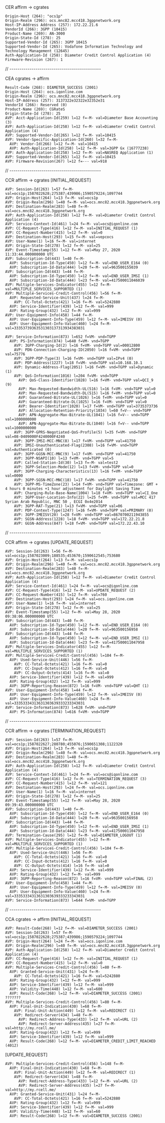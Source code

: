 CER affirm -> cgrates

    Origin-Host (264): "ocs1p"
    Origin-Realm (296): ocs.mnc82.mcc418.3gppnetwork.org
    Host-IP-Address Address (257): 172.22.21.6
    VendorId (266): 3GPP (10415)
    Product-Name (269): AN-3000
    Origin-State-Id (278): 25
    Supported-Vendor-Id (265): 3GPP 10415
    Supported-Vendor-Id (265): Vodafone Information Technology and Technology Management (12645)
    Auth-Application-Id (258): Diameter Credit Control Application (4)
    Firmware-Revision (267): 1

// ----------------------------------------------

CEA cgrates -> affirm

    Result-Code (268): DIAMETER_SUCCESS (2001)
    Origin-Host (264): ocs.iqonline.com
    Origin-Realm (296): ocs.mnc82.mcc418.3gppnetwork.org
    Host-IP-Address (257): 3137322e32322e32352e31
    VendorId (266): Reserved (0)
    Product-Name (269): CGRateS
    Origin-State-Id (278): 25
    AVP: Acct-Application-Id(259) l=12 f=-M- val=Diameter Base Accounting (3)
    AVP: Auth-Application-Id(258) l=12 f=-M- val=Diameter Credit Control Application (4)
    AVP: Supported-Vendor-Id(265) l=12 f=-M- val=10415
    AVP: Vendor-Specific-Application-Id(260) l=32 f=-M-
      AVP: Vendor-Id(266) l=12 f=-M- val=10415
      AVP: Auth-Application-Id(258) l=12 f=-M- val=3GPP Gx (16777238)
    AVP: Auth-Application-Id(258) l=12 f=-M- val=NASREQ Application (1)
    AVP: Supported-Vendor-Id(265) l=12 f=-M- val=10415
    AVP: Firmware-Revision(267) l=12 f=--- val=918

// ----------------------------------------------

CCR affirm -> cgrates [INITIAL_REQUEST]

    AVP: Session-Id(263) l=57 f=-M- val=ocs1p;1587022628;275387;439986;1590579224;1097744
    AVP: Origin-Host(264) l=13 f=-M- val=ocs1p
    AVP: Origin-Realm(296) l=40 f=-M- val=ocs.mnc82.mcc418.3gppnetwork.org
    AVP: Destination-Realm(283) l=40 f=-M- val=ocs.mnc82.mcc418.3gppnetwork.org
    AVP: Auth-Application-Id(258) l=12 f=-M- val=Diameter Credit Control Application (4)
    AVP: Service-Context-Id(461) l=24 f=-M- val=ocs@iqonline.com
    AVP: CC-Request-Type(416) l=12 f=-M- val=INITIAL_REQUEST (1)
    AVP: CC-Request-Number(415) l=12 f=-M- val=0
    AVP: Destination-Host(293) l=15 f=-M- val=vepcocs
    AVP: User-Name(1) l=16 f=-M- val=internet
    AVP: Origin-State-Id(278) l=12 f=-M- val=25
    AVP: Event-Timestamp(55) l=12 f=-M- val=May 27, 2020 11:33:44.000000000 UTC
    AVP: Subscription-Id(443) l=40 f=-M-
      AVP: Subscription-Id-Type(450) l=12 f=-M- val=END_USER_E164 (0)
      AVP: Subscription-Id-Data(444) l=20 f=-M- val=963500155039
    AVP: Subscription-Id(443) l=44 f=-M-
      AVP: Subscription-Id-Type(450) l=12 f=-M- val=END_USER_IMSI (1)
      AVP: Subscription-Id-Data(444) l=23 f=-M- val=417500011046039
    AVP: Multiple-Services-Indicator(455) l=12 f=-M- val=MULTIPLE_SERVICES_SUPPORTED (1)
    AVP: Multiple-Services-Credit-Control(456) l=56 f=-M-
      AVP: Requested-Service-Unit(437) l=24 f=-M-
        AVP: CC-Total-Octets(421) l=16 f=-M- val=5242880
      AVP: Service-Identifier(439) l=12 f=-M- val=999
      AVP: Rating-Group(432) l=12 f=-M- val=999
    AVP: User-Equipment-Info(458) l=44 f=-M-
      AVP: User-Equipment-Info-Type(459) l=12 f=-M- val=IMEISV (0)
      AVP: User-Equipment-Info-Value(460) l=24 f=-M- val=33353739363531303137313934383031

    AVP: Service-Information(873) l=652 f=VM- vnd=TGPP
      AVP: PS-Information(874) l=640 f=VM- vnd=TGPP
        AVP: 3GPP-Charging-Id(2) l=16 f=VM- vnd=TGPP val=00012800
        AVP: PDN-Connection-Charging-ID(2050) l=16 f=VM- vnd=TGPP val=75776
        AVP: 3GPP-PDP-Type(3) l=16 f=VM- vnd=TGPP val=IPv4 (0)
        AVP: PDP-Address(1227) l=18 f=VM- vnd=TGPP val=10.168.10.1
        AVP: Dynamic-Address-Flag(2051) l=16 f=VM- vnd=TGPP val=Dynamic (1)
        AVP: QoS-Information(1016) l=204 f=VM- vnd=TGPP
          AVP: QoS-Class-Identifier(1028) l=16 f=VM- vnd=TGPP val=QCI_9 (9)
          AVP: Max-Requested-Bandwidth-UL(516) l=16 f=VM- vnd=TGPP val=0
          AVP: Max-Requested-Bandwidth-DL(515) l=16 f=VM- vnd=TGPP val=0
          AVP: Guaranteed-Bitrate-UL(1026) l=16 f=VM- vnd=TGPP val=0
          AVP: Guaranteed-Bitrate-DL(1025) l=16 f=VM- vnd=TGPP val=0
          AVP: Bearer-Identifier(1020) l=17 f=VM- vnd=TGPP val=3735373736
          AVP: Allocation-Retention-Priority(1034) l=60 f=V-- vnd=TGPP
          AVP: APN-Aggregate-Max-Bitrate-UL(1041) l=16 f=V-- vnd=TGPP val=1000000000
          AVP: APN-Aggregate-Max-Bitrate-DL(1040) l=16 f=V-- vnd=TGPP val=1000000000
        AVP: 3GPP-GPRS-Negotiated-QoS-Profile(5) l=35 f=VM- vnd=TGPP val=08-0409000F4240000F4240
        AVP: 3GPP-IMSI-MCC-MNC(8) l=17 f=VM- vnd=TGPP val=41750
        AVP: IMSI-Unauthenticated-Flag(2308) l=16 f=VM- vnd=TGPP val=Authenticated (0)
        AVP: 3GPP-GGSN-MCC-MNC(9) l=17 f=VM- vnd=TGPP val=41750
        AVP: 3GPP-NSAPI(10) l=13 f=VM- vnd=TGPP val=5
        AVP: Called-Station-Id(30) l=13 f=-M- val=test2
        AVP: 3GPP-Selection-Mode(12) l=13 f=VM- vnd=TGPP val=0
        AVP: 3GPP-Charging-Characteristics(13) l=16 f=VM- vnd=TGPP val=0000
        AVP: 3GPP-SGSN-MCC-MNC(18) l=17 f=VM- vnd=TGPP val=41750
        AVP: 3GPP-MS-TimeZone(23) l=14 f=VM- vnd=TGPP val=Timezone: GMT + 4 hours 0 minutes +1 hour adjustment for Daylight Saving Time
        AVP: Charging-Rule-Base-Name(1004) l=18 f=VM- vnd=TGPP val=CI_One
        AVP: 3GPP-User-Location-Info(22) l=25 f=VM- vnd=TGPP val=MCC 417 Syrian Arab Republic, MNC 50 , ECGI 0x4e2014
        AVP: 3GPP-RAT-Type(21) l=13 f=VM- vnd=TGPP val=06
        AVP: PDP-Context-Type(1247) l=16 f=VM- vnd=TGPP val=PRIMARY (0)
        AVP: 3GPP-IMEISV(20) l=28 f=VM- vnd=TGPP val=8670700211943855
        AVP: SGSN-Address(1228) l=18 f=VM- vnd=TGPP val=172.22.21.8
        AVP: GGSN-Address(847) l=18 f=VM- vnd=TGPP val=172.22.43.10


// ----------------------------------------------

CCR affirm -> cgrates [UPDATE_REQUEST]

    AVP: Session-Id(263) l=56 f=-M- val=ocs1p;1587023009;188535;453670;1590612545;753680
    AVP: Origin-Host(264) l=13 f=-M- val=ocs1p
    AVP: Origin-Realm(296) l=40 f=-M- val=ocs.mnc82.mcc418.3gppnetwork.org
    AVP: Destination-Realm(283) l=40 f=-M- val=ocs.mnc82.mcc418.3gppnetwork.org
    AVP: Auth-Application-Id(258) l=12 f=-M- val=Diameter Credit Control Application (4)
    AVP: Service-Context-Id(461) l=24 f=-M- val=ocs@iqonline.com
    AVP: CC-Request-Type(416) l=12 f=-M- val=UPDATE_REQUEST (2)
    AVP: CC-Request-Number(415) l=12 f=-M- val=760
    AVP: Destination-Host(293) l=24 f=-M- val=ocs.iqonline.com
    AVP: User-Name(1) l=16 f=-M- val=internet
    AVP: Origin-State-Id(278) l=12 f=-M- val=25
    AVP: Event-Timestamp(55) l=12 f=-M- val=May 28, 2020 09:38:06.000000000 UTC
    AVP: Subscription-Id(443) l=40 f=-M-
      AVP: Subscription-Id-Type(450) l=12 f=-M- val=END_USER_E164 (0)
      AVP: Subscription-Id-Data(444) l=20 f=-M- val=963500156958
    AVP: Subscription-Id(443) l=44 f=-M-
      AVP: Subscription-Id-Type(450) l=12 f=-M- val=END_USER_IMSI (1)
      AVP: Subscription-Id-Data(444) l=23 f=-M- val=417500011047958
    AVP: Multiple-Services-Indicator(455) l=12 f=-M- val=MULTIPLE_SERVICES_SUPPORTED (1)
    AVP: Multiple-Services-Credit-Control(456) l=104 f=-M-
      AVP: Used-Service-Unit(446) l=56 f=-M-
        AVP: CC-Total-Octets(421) l=16 f=-M- val=0
        AVP: CC-Input-Octets(412) l=16 f=-M- val=0
        AVP: CC-Output-Octets(414) l=16 f=-M- val=0
      AVP: Service-Identifier(439) l=12 f=-M- val=999
      AVP: Rating-Group(432) l=12 f=-M- val=999
      AVP: 3GPP-Reporting-Reason(872) l=16 f=VM- vnd=TGPP val=QHT (1)
    AVP: User-Equipment-Info(458) l=44 f=-M-
      AVP: User-Equipment-Info-Type(459) l=12 f=-M- val=IMEISV (0)
      AVP: User-Equipment-Info-Value(460) l=24 f=-M- val=33353334313631303639333233343031
    AVP: Service-Information(873) l=628 f=VM- vnd=TGPP
      AVP: PS-Information(874) l=616 f=VM- vnd=TGPP

// ----------------------------------------------

CCR affirm -> cgrates [TERMINATION_REQUEST]

    AVP: Session-Id(263) l=57 f=-M- val=ocs1p;1587022627;280780;455076;1590651308;1122320
    AVP: Origin-Host(264) l=13 f=-M- val=ocs1p
    AVP: Origin-Realm(296) l=40 f=-M- val=ocs.mnc82.mcc418.3gppnetwork.org
    AVP: Destination-Realm(283) l=40 f=-M- val=ocs.mnc82.mcc418.3gppnetwork.org
    AVP: Auth-Application-Id(258) l=12 f=-M- val=Diameter Credit Control Application (4)
    AVP: Service-Context-Id(461) l=24 f=-M- val=ocs@iqonline.com
    AVP: CC-Request-Type(416) l=12 f=-M- val=TERMINATION_REQUEST (3)
    AVP: CC-Request-Number(415) l=12 f=-M- val=121
    AVP: Destination-Host(293) l=24 f=-M- val=ocs.iqonline.com
    AVP: User-Name(1) l=16 f=-M- val=internet
    AVP: Origin-State-Id(278) l=12 f=-M- val=25
    AVP: Event-Timestamp(55) l=12 f=-M- val=May 28, 2020 09:39:43.000000000 UTC
    AVP: Subscription-Id(443) l=40 f=-M-
      AVP: Subscription-Id-Type(450) l=12 f=-M- val=END_USER_E164 (0)
      AVP: Subscription-Id-Data(444) l=20 f=-M- val=963500156958
    AVP: Subscription-Id(443) l=44 f=-M-
      AVP: Subscription-Id-Type(450) l=12 f=-M- val=END_USER_IMSI (1)
      AVP: Subscription-Id-Data(444) l=23 f=-M- val=417500011047958
    AVP: Termination-Cause(295) l=12 f=-M- val=DIAMETER_LOGOUT (1)
    AVP: Multiple-Services-Indicator(455) l=12 f=-M- val=MULTIPLE_SERVICES_SUPPORTED (1)
    AVP: Multiple-Services-Credit-Control(456) l=104 f=-M-
      AVP: Used-Service-Unit(446) l=56 f=-M-
        AVP: CC-Total-Octets(421) l=16 f=-M- val=0
        AVP: CC-Input-Octets(412) l=16 f=-M- val=0
        AVP: CC-Output-Octets(414) l=16 f=-M- val=0
      AVP: Service-Identifier(439) l=12 f=-M- val=999
      AVP: Rating-Group(432) l=12 f=-M- val=999
      AVP: 3GPP-Reporting-Reason(872) l=16 f=VM- vnd=TGPP val=FINAL (2)
    AVP: User-Equipment-Info(458) l=44 f=-M-
      AVP: User-Equipment-Info-Type(459) l=12 f=-M- val=IMEISV (0)
      AVP: User-Equipment-Info-Value(460) l=24 f=-M- val=33353334313631303639333233343031
    AVP: Service-Information(873) l=644 f=VM- vnd=TGPP





// ----------------------------------------------

CCA cgrates -> affirm [INITIAL_REQUEST]

    AVP: Result-Code(268) l=12 f=-M- val=DIAMETER_SUCCESS (2001)
    AVP: Session-Id(263) l=57 f=-M- val=ocs1p;1587022628;275387;439986;1590579224;1097744
    AVP: Origin-Host(264) l=24 f=-M- val=ocs.iqonline.com
    AVP: Origin-Realm(296) l=40 f=-M- val=ocs.mnc82.mcc418.3gppnetwork.org
    AVP: Auth-Application-Id(258) l=12 f=-M- val=Diameter Credit Control Application (4)
    AVP: CC-Request-Type(416) l=12 f=-M- val=INITIAL_REQUEST (1)
    AVP: CC-Request-Number(415) l=12 f=-M- val=0
    AVP: Multiple-Services-Credit-Control(456) l=80 f=-M-
      AVP: Granted-Service-Unit(431) l=24 f=-M-
        AVP: CC-Total-Octets(421) l=16 f=-M- val=5242880
      AVP: Rating-Group(432) l=12 f=-M- val=999
      AVP: Service-Identifier(439) l=12 f=-M- val=999
      AVP: Validity-Time(448) l=12 f=-M- val=600
      AVP: Result-Code(268) l=12 f=-M- val=DIAMETER_SUCCESS (2001)
    ???????
    AVP: Multiple-Services-Credit-Control(456) l=80 f=-M-
      AVP: Final-Unit-Indication(430) l=68 f=-M-
        AVP: Final-Unit-Action(449) l=12 f=-M- val=REDIRECT (1)
        AVP: Redirect-Server(434) l=48 f=-M-
          AVP: Redirect-Address-Type(433) l=12 f=-M- val=URL (2)
          AVP: Redirect-Server-Address(435) l=27 f=-M- val=http://my.rcell.me/
      AVP: Rating-Group(432) l=12 f=-M- val=999
      AVP: Service-Identifier(439) l=12 f=-M- val=999
      AVP: Result-Code(268) l=12 f=-M- val=DIAMETER_CREDIT_LIMIT_REACHED (4012)



  [UPDATE_REQUEST]

    AVP: Multiple-Services-Credit-Control(456) l=148 f=-M-
      AVP: Final-Unit-Indication(430) l=68 f=-M-
        AVP: Final-Unit-Action(449) l=12 f=-M- val=REDIRECT (1)
        AVP: Redirect-Server(434) l=48 f=-M-
          AVP: Redirect-Address-Type(433) l=12 f=-M- val=URL (2)
          AVP: Redirect-Server-Address(435) l=27 f=-M- val=http://my.rcell.me/
      AVP: Granted-Service-Unit(431) l=24 f=-M-
        AVP: CC-Total-Octets(421) l=16 f=-M- val=5242880
      AVP: Rating-Group(432) l=12 f=-M- val=999
      AVP: Service-Identifier(439) l=12 f=-M- val=999
      AVP: Validity-Time(448) l=12 f=-M- val=60
      AVP: Result-Code(268) l=12 f=-M- val=DIAMETER_SUCCESS (2001)








